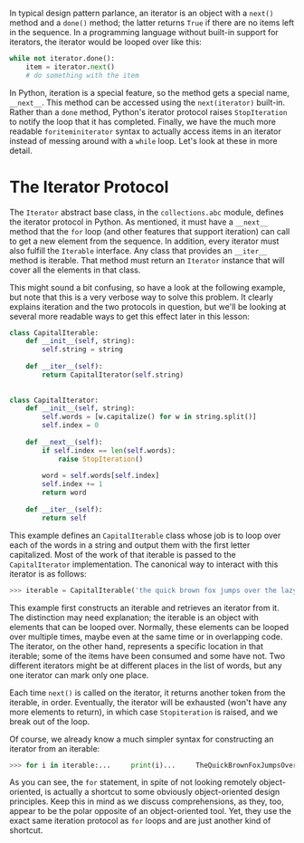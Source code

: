 In typical design pattern parlance, an iterator is an object with a `next()` method and a `done()` method; the latter returns `True`  if there are no items left in the sequence. In a programming language  without built-in support for iterators, the iterator would be looped  over like this:

```python
while not iterator.done(): 
    item = iterator.next() 
    # do something with the item 
```

In Python, iteration is a special feature, so the method gets a special name, `__next__`. This method can be accessed using the `next(iterator)` built-in. Rather than a `done` method, Python's iterator protocol raises `StopIteration` to notify the loop that it has completed. Finally, we have the much more readable `foriteminiterator` syntax to actually access items in an iterator instead of messing around with a `while` loop. Let's look at these in more detail.

# The Iterator Protocol

The `Iterator` abstract base class, in the `collections.abc` module, defines the iterator protocol in Python. As mentioned, it must have a `__next__` method that the `for`  loop (and other features that support iteration) can call to get a new  element from the sequence. In addition, every iterator must also fulfill  the `Iterable` interface. Any class that provides an `__iter__` method is iterable. That method must return an `Iterator` instance that will cover all the elements in that class.

This  might sound a bit confusing, so have a look at the following example,  but note that this is a very verbose way to solve this problem. It  clearly explains iteration and the two protocols in question, but we'll  be looking at several more readable ways to get this effect later in  this lesson:

```python
class CapitalIterable: 
    def __init__(self, string): 
        self.string = string 
 
    def __iter__(self): 
        return CapitalIterator(self.string) 
 
 
class CapitalIterator: 
    def __init__(self, string): 
        self.words = [w.capitalize() for w in string.split()] 
        self.index = 0 
 
    def __next__(self): 
        if self.index == len(self.words): 
            raise StopIteration() 
 
        word = self.words[self.index] 
        self.index += 1 
        return word 
 
    def __iter__(self): 
        return self 
```

This example defines an `CapitalIterable`  class whose job is to loop over each of the words in a string and  output them with the first letter capitalized. Most of the work of that iterable is passed to the `CapitalIterator` implementation. The canonical way to interact with this iterator is as follows:

```python
>>> iterable = CapitalIterable('the quick brown fox jumps over the lazy dog')>>> iterator = iter(iterable)>>> while True:...     try:...         print(next(iterator))...     except StopIteration:...         break...     TheQuickBrownFoxJumpsOverTheLazyDog
```

This  example first constructs an iterable and retrieves an iterator from it.  The distinction may need explanation; the iterable is an object with  elements that can be looped over. Normally, these elements can be looped  over multiple times, maybe even at the same time or in overlapping  code. The iterator, on the other hand, represents a specific location in  that iterable;  some of the items have been consumed and some have not. Two different  iterators might be at different places in the list of words, but any one  iterator can mark only one place.

Each time `next()`  is called on the iterator, it returns another token from the iterable,  in order. Eventually, the iterator will be exhausted (won't have any  more elements to return), in which case `Stopiteration` is raised, and we break out of the loop.

Of course, we already know a much simpler syntax for constructing an iterator from an iterable:

```python
>>> for i in iterable:...     print(i)...     TheQuickBrownFoxJumpsOverTheLazyDog
```

As you can see, the `for`  statement, in spite of not looking remotely object-oriented, is  actually a shortcut to some obviously object-oriented design principles.  Keep this in mind as we discuss comprehensions, as they, too, appear to  be the polar opposite of an object-oriented tool. Yet, they use the exact same iteration protocol as `for` loops and are just another kind of shortcut.

